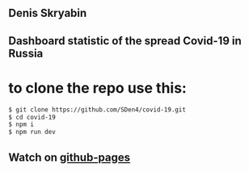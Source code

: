 ## Denis Skryabin

##  Dashboard statistic of the spread Covid-19 in Russia
# to clone the repo use this:
```sh
$ git clone https://github.com/SDen4/covid-19.git
$ cd covid-19
$ npm i
$ npm run dev
```
## Watch on [github-pages](https://sden4.github.io/covid-19/)